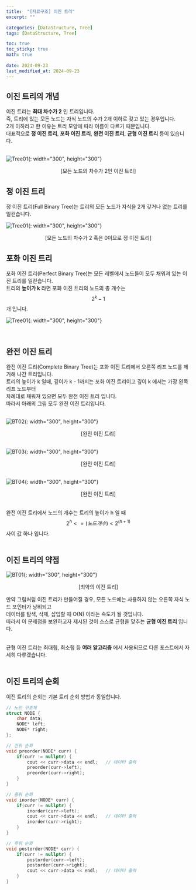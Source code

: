```yaml
---
title:  "[자료구조] 이진 트리"
excerpt: ""

categories: [DataStructure, Tree]
tags: [DataStructure, Tree]

toc: true
toc_sticky: true
math: true
 
date: 2024-09-23
last_modified_at: 2024-09-23
---
```


## 이진 트리의 개념

이진 트리는 **최대 차수가 2** 인 트리입니다.  
즉, 트리에 있는 모든 노드는 자식 노드의 수가 2개 이하로 갖고 있는 경우입니다.  
2개 이하라고 한 이유는 트리 모양에 따라 이름이 다르기 때문입니다.  
대표적으로 **정 이진 트리**, **포화 이진 트리**, **완전 이진 트리**, **균형 이진 트리** 등이 있습니다.  
<br/>

![Tree01](/assets/img/DataStructure/TreeWord_01.png){: width="300", height="300"}  

<center>[모든 노드의 차수가 2인 이진 트리]</center>

## 정 이진 트리

정 이진 트리(Full Binary Tree)는 트리의 모든 노드가 자식을 2개 갖거나 없는 트리를 일컫습니다.  

![Tree01](/assets/img/DataStructure/FBT_01.png){: width="300", height="300"}  

<center>[모든 노드의 차수가 2 혹은 0이므로 정 이진 트리]</center>

## 포화 이진 트리

포화 이진 트리(Perfect  Binary Tree)는 모든 레벨에서 노드들이 모두 채워져 있는 이진 트리를 일컫습니다.  
트리의 **높이가 k** 라면 포화 이진 트리의 노드의 총 개수는 $$2^k - 1$$ 개 입니다.  

![Tree01](/assets/img/DataStructure/TreeWord_01.png){: width="300", height="300"}  

<br/>

## 완전 이진 트리

완전 이진 트리(Complete Binary Tree)는 포화 이진 트리에서 오른쪽 리프 노드를 제거해 나간 트리입니다.  
트리의 높이가 k 일때, 깊이가 k - 1까지는 포화 이진 트리이고 깊이 k 에서는 가장 왼쪽 리프 노드부터  
차례대로 채워져 있으면 모두 완전 이진 트리 입니다.  
따라서 아래의 그림 모두 완전 이진 트리입니다.  
<br/>

![BT02](/assets/img/DataStructure/BinaryTree_02.png){: width="300", height="300"}  
<center>[완전 이진 트리]</center>
<br/>

![BT03](/assets/img/DataStructure/BinaryTree_03.png){: width="300", height="300"}  
<center>[완전 이진 트리]</center>
<br/>

![BT04](/assets/img/DataStructure/BinaryTree_04.png){: width="300", height="300"}  
<center>[완전 이진 트리]</center>
<br/>

완전 이진 트리에서 노드의 개수는 트리의 높이가 h 일 때
$$2^h <= (노드 개수) < 2^(h + 1)$$ 사이 값 하나 입니다.  
<br/>

## 이진 트리의 약점

![BT01](/assets/img/DataStructure/BinaryTree_01.png){: width="300", height="300"}  

<center>[최악의 이진 트리]</center>

만약 그림처럼 이진 트리가 만들어질 경우, 모든 노드에는 사용하지 않는 오른쪽 자식 노드 포인터가 낭비되고  
데이터를 탐색, 삭제, 삽입할 때 O(N) 이라는 속도가 될 것입니다.  
따라서 이 문제점을 보완하고자 제시된 것이 스스로 균형을 맞추는 **균형 이진 트리** 입니다.  
<br/>

균형 이진 트리는 최대힙, 최소힙 등 **여러 알고리즘** 에서 사용되므로 다른 포스트에서 자세히 다루겠습니다.  
<br/>

## 이진 트리의 순회

이진 트리의 순회는 기본 트리 순회 방법과 동일합니다.

```c++
// 노드 구조체
struct NODE {
    char data;
    NODE* left;
    NODE* right;
};

// 전위 순회
void preorder(NODE* curr) {
    if(curr != nullptr) {
        cout << curr->data << endl;   // 데이터 출력
        preorder(curr->left);
        preorder(curr->right);
    }
}

// 중위 순회
void inorder(NODE* curr) {
    if(curr != nullptr) {
        inorder(curr->left);
        cout << curr->data << endl;   // 데이터 출력
        inorder(curr->right);
    }
}

// 후위 순회
void postorder(NODE* curr) {
    if(curr != nullptr) {
        postorder(curr->left);
        postorder(curr->right);
        cout << curr->data << endl;   // 데이터 출력
    }
}
```

